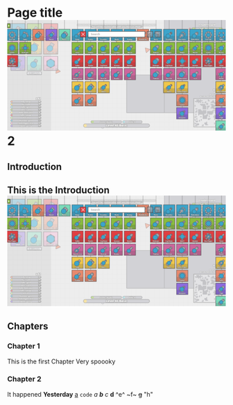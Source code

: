 # Page title ![a](image.png) 2
## Introduction
This is the Introduction
![a](image.png)
---
## Chapters
### Chapter 1
This is the first Chapter
Very spoooky
### Chapter 2
It happened **Yesterday**
[a](google.com)
`code`
*a*
***b***
_c_
__d__
^e^
~f~
~~g~~
"h"
